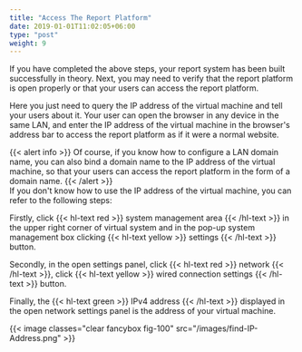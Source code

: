 ```yaml
---
title: "Access The Report Platform"
date: 2019-01-01T11:02:05+06:00
type: "post"
weight: 9
---
```


If you have completed the above steps, your report system has been built successfully in theory. Next, you may need to verify that the report platform is open properly or that your users can access the report platform.  

Here you just need to query the IP address of the virtual machine and tell your users about it. Your user can open the browser in any device in the same LAN, and enter the IP address of the virtual machine in the browser's address bar to access the report platform as if it were a normal website.  
  
{{< alert info >}}  Of course, if you know how to configure a LAN domain name, you can also bind a domain name to the IP address of the virtual machine, so that your users can access the report platform in the form of a domain name. {{< /alert >}} 
<br>
If you don't know how to use the IP address of the virtual machine, you can refer to the following steps:

Firstly, click {{< hl-text red >}}  system management area {{< /hl-text >}} in the upper right corner of virtual system and in the pop-up system management box clicking {{< hl-text yellow >}} settings {{< /hl-text >}} button.  

Secondly, in the open settings panel, click {{< hl-text red >}}  network {{< /hl-text >}}, click {{< hl-text yellow >}}  wired connection settings {{< /hl-text >}} button.  

Finally, the {{< hl-text green >}}  IPv4 address {{< /hl-text >}} displayed in the open network settings panel is the address of your virtual machine.   

{{< image classes="clear fancybox fig-100" src="/images/find-IP-Address.png" >}}   
